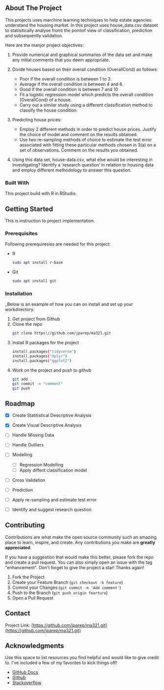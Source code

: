 <!-- ABOUT THE PROJECT -->
## About The Project

This projects uses marchine learning techniques to help estate agencies understand the housing market.
In this project uses house_data.csv dataset to statisitically analyse fromt the pointof view of classification, prediction and subsequently validation.

Here are the manjor project objectives:
1.  Provide numerical and graphical summaries of the data set and make any initial comments
that you deem appropriate.
2.  Divide houses based on their overall condition (OverallCond) as follows:
    - Poor if the overall condition is between 1 to 3.
    - Average if the overall condition is between 4 and 6.
    - Good if the overall condition is between 7 and 10
    - Fit a logistic regression model which predicts the overall condition (OverallCond) of a
house.
    - Carry out a similar study using a different classification method to
classify the house condition.

3. Predicting house prices:
    -  Employ 2 different methods in order to predict house prices. Justify the
choice of model and comment on the results obtained.
    - Use two re-sampling methods of choice to estimate the test error associated with
fitting these particular methods chosen in 3(a) on a set of observations. Comment on
the results you obtained.

4. Using this data set, house-data.csv, what else would be interesting in investigating? Identify
a ‘research question’ in relation to housing data and employ different methodology to answer this question. 


### Built With

This project build with R in RStudio.


<!-- GETTING STARTED -->
## Getting Started

This is instruction to project implementation.

### Prerequisites

Following prerequiresies are needed for this project:
* R
  ```sh
  sudo apt install r-base
  ```
* Git
  ```sh
  sudo apt install git
  ```

### Installation

_Below is an example of how you can on install and set up your workdirectory.

1. Get project from Github
2. Clone the repo
   ```sh
   git clone https://github.com/jparep/ma321.git
   ```
3. Install R packages for the project
   ```sh
   install.packages("tidyverse")
   install.packages("dplyr")
   install.packages("ggplot2")
   ```
4. Work on the project and push to github
   ```sh
   git add .
   git commit -m "comment"
   git push
   ```
   
<!-- ROADMAP -->
## Roadmap

- [x] Create Statitistical Descriptive Analysis
- [x] Create Visual Descriptive Analysis
- [ ] Handle Missing Data
- [ ] Handle Outliers
- [ ] Modelling
    - [ ] Regression Modelling
    - [ ] Apply diffent classification model

- [ ] Cross Validation
- [ ] Prediction
- [ ] Apply re-sampling and estimate test error
- [ ] Identify and suggest research question


<!-- CONTRIBUTING -->
## Contributing

Contributions are what make the open source community such an amazing place to learn, inspire, and create. Any contributions you make are **greatly appreciated**.

If you have a suggestion that would make this better, please fork the repo and create a pull request. You can also simply open an issue with the tag "enhancement".
Don't forget to give the project a star! Thanks again!

1. Fork the Project
2. Create your Feature Branch (`git checkout -b feature`)
3. Commit your Changes (`git commit -m 'Add comment'`)
4. Push to the Branch (`git push origin fearture`)
5. Open a Pull Request


<!-- CONTACT -->
## Contact

Project Link: [https://github.com/jparep/ma321.git](https://github.com/jparep/ma321.git)



<!-- ACKNOWLEDGMENTS -->
## Acknowledgments

Use this space to list resources you find helpful and would like to give credit to. I've included a few of my favorites to kick things off!

* [GitHub Docs](https://docs.github.com/)
* [Github](https://github.com/)
* [Stackoverflow](https://stackoverflow.com/)

